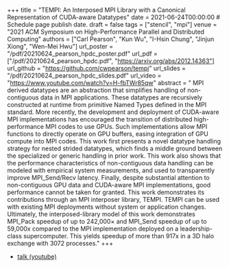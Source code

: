 +++
title = "TEMPI: An Interposed MPI Library with a Canonical Representation of CUDA-aware Datatypes"
date = 2021-06-24T00:00:00  # Schedule page publish date.
draft = false
tags = ["stencil", "mpi"]
venue = "2021 ACM Symposium on High-Performance Parallel and Distributed Computing"
authors = ["Carl Pearson", "Kun Wu", "I-Hsin Chung", "Jinjun Xiong", "Wen-Mei Hwu"]
url_poster = "/pdf/20210624_pearson_hpdc_poster.pdf"
url_pdf = ["/pdf/20210624_pearson_hpdc.pdf", "https://arxiv.org/abs/2012.14363"]
url_github = "https://github.com/cwpearson/tempi"
url_slides = "/pdf/20210624_pearson_hpdc_slides.pdf"
url_video = "https://www.youtube.com/watch?v=H-fbTWr85qw"
abstract = " MPI derived datatypes are an abstraction that simplifies handling of non-contiguous data in MPI applications. These datatypes are recursively constructed at runtime from primitive Named Types defined in the MPI standard. More recently, the development and deployment of CUDA-aware MPI implementations has encouraged the transition of distributed high-performance MPI codes to use GPUs. Such implementations allow MPI functions to directly operate on GPU buffers, easing integration of GPU compute into MPI codes. This work first presents a novel datatype handling strategy for nested strided datatypes, which finds a middle ground between the specialized or generic handling in prior work. This work also shows that the performance characteristics of non-contiguous data handling can be modeled with empirical system measurements, and used to transparently improve MPI_Send/Recv latency. Finally, despite substantial attention to non-contiguous GPU data and CUDA-aware MPI implementations, good performance cannot be taken for granted. This work demonstrates its contributions through an MPI interposer library, TEMPI. TEMPI can be used with existing MPI deployments without system or application changes. Ultimately, the interposed-library model of this work demonstrates MPI_Pack speedup of up to 242,000× and MPI_Send speedup of up to 59,000x compared to the MPI implementation deployed on a leadership-class supercomputer. This yields speedup of more than 917x in a 3D halo exchange with 3072 processes."
+++

* [talk (youtube)](https://www.youtube.com/watch?v=H-fbTWr85qw)
